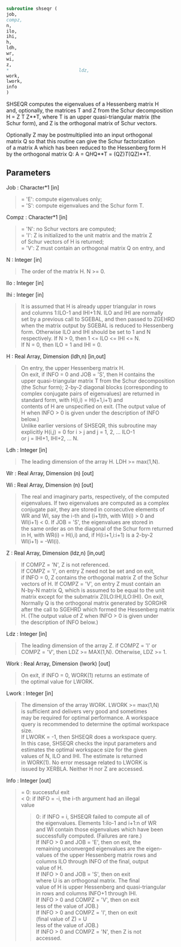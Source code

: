 ```fortran  
subroutine shseqr (  
job,  
compz,  
n,  
ilo,  
ihi,  
h,  
ldh,  
wr,  
wi,  
z,  
*                          ldz,  
work,  
lwork,  
info  
)  
```  
  
SHSEQR computes the eigenvalues of a Hessenberg matrix H  
and, optionally, the matrices T and Z from the Schur decomposition  
H = Z T Z**T, where T is an upper quasi-triangular matrix (the  
Schur form), and Z is the orthogonal matrix of Schur vectors.  
  
Optionally Z may be postmultiplied into an input orthogonal  
matrix Q so that this routine can give the Schur factorization  
of a matrix A which has been reduced to the Hessenberg form H  
by the orthogonal matrix Q:  A = Q*H*Q**T = (QZ)*T*(QZ)**T.  
  
## Parameters  
Job : Character*1 [in]  
> = 'E':  compute eigenvalues only;  
> = 'S':  compute eigenvalues and the Schur form T.  
  
Compz : Character*1 [in]  
> = 'N':  no Schur vectors are computed;  
> = 'I':  Z is initialized to the unit matrix and the matrix Z  
> of Schur vectors of H is returned;  
> = 'V':  Z must contain an orthogonal matrix Q on entry, and  
  
N : Integer [in]  
> The order of the matrix H.  N >= 0.  
  
Ilo : Integer [in]  
  
Ihi : Integer [in]  
> It is assumed that H is already upper triangular in rows  
> and columns 1:ILO-1 and IHI+1:N. ILO and IHI are normally  
> set by a previous call to SGEBAL, and then passed to ZGEHRD  
> when the matrix output by SGEBAL is reduced to Hessenberg  
> form. Otherwise ILO and IHI should be set to 1 and N  
> respectively.  If N > 0, then 1 <= ILO <= IHI <= N.  
> If N = 0, then ILO = 1 and IHI = 0.  
  
H : Real Array, Dimension (ldh,n) [in,out]  
> On entry, the upper Hessenberg matrix H.  
> On exit, if INFO = 0 and JOB = 'S', then H contains the  
> upper quasi-triangular matrix T from the Schur decomposition  
> (the Schur form); 2-by-2 diagonal blocks (corresponding to  
> complex conjugate pairs of eigenvalues) are returned in  
> standard form, with H(i,i) = H(i+1,i+1) and  
> contents of H are unspecified on exit.  (The output value of  
> H when INFO > 0 is given under the description of INFO  
> below.)  
> Unlike earlier versions of SHSEQR, this subroutine may  
> explicitly H(i,j) = 0 for i > j and j = 1, 2, ... ILO-1  
> or j = IHI+1, IHI+2, ... N.  
  
Ldh : Integer [in]  
> The leading dimension of the array H. LDH >= max(1,N).  
  
Wr : Real Array, Dimension (n) [out]  
  
Wi : Real Array, Dimension (n) [out]  
> The real and imaginary parts, respectively, of the computed  
> eigenvalues. If two eigenvalues are computed as a complex  
> conjugate pair, they are stored in consecutive elements of  
> WR and WI, say the i-th and (i+1)th, with WI(i) > 0 and  
> WI(i+1) < 0. If JOB = 'S', the eigenvalues are stored in  
> the same order as on the diagonal of the Schur form returned  
> in H, with WR(i) = H(i,i) and, if H(i:i+1,i:i+1) is a 2-by-2  
> WI(i+1) = -WI(i).  
  
Z : Real Array, Dimension (ldz,n) [in,out]  
> If COMPZ = 'N', Z is not referenced.  
> If COMPZ = 'I', on entry Z need not be set and on exit,  
> if INFO = 0, Z contains the orthogonal matrix Z of the Schur  
> vectors of H.  If COMPZ = 'V', on entry Z must contain an  
> N-by-N matrix Q, which is assumed to be equal to the unit  
> matrix except for the submatrix Z(ILO:IHI,ILO:IHI). On exit,  
> Normally Q is the orthogonal matrix generated by SORGHR  
> after the call to SGEHRD which formed the Hessenberg matrix  
> H. (The output value of Z when INFO > 0 is given under  
> the description of INFO below.)  
  
Ldz : Integer [in]  
> The leading dimension of the array Z.  if COMPZ = 'I' or  
> COMPZ = 'V', then LDZ >= MAX(1,N).  Otherwise, LDZ >= 1.  
  
Work : Real Array, Dimension (lwork) [out]  
> On exit, if INFO = 0, WORK(1) returns an estimate of  
> the optimal value for LWORK.  
  
Lwork : Integer [in]  
> The dimension of the array WORK.  LWORK >= max(1,N)  
> is sufficient and delivers very good and sometimes  
> may be required for optimal performance.  A workspace  
> query is recommended to determine the optimal workspace  
> size.  
> If LWORK = -1, then SHSEQR does a workspace query.  
> In this case, SHSEQR checks the input parameters and  
> estimates the optimal workspace size for the given  
> values of N, ILO and IHI.  The estimate is returned  
> in WORK(1).  No error message related to LWORK is  
> issued by XERBLA.  Neither H nor Z are accessed.  
  
Info : Integer [out]  
> = 0:  successful exit  
> < 0:  if INFO = -i, the i-th argument had an illegal  
> value  
> > 0:  if INFO = i, SHSEQR failed to compute all of  
> the eigenvalues.  Elements 1:ilo-1 and i+1:n of WR  
> and WI contain those eigenvalues which have been  
> successfully computed.  (Failures are rare.)  
> If INFO > 0 and JOB = 'E', then on exit, the  
> remaining unconverged eigenvalues are the eigen-  
> values of the upper Hessenberg matrix rows and  
> columns ILO through INFO of the final, output  
> value of H.  
> If INFO > 0 and JOB   = 'S', then on exit  
> where U is an orthogonal matrix.  The final  
> value of H is upper Hessenberg and quasi-triangular  
> in rows and columns INFO+1 through IHI.  
> If INFO > 0 and COMPZ = 'V', then on exit  
> less of the value of JOB.)  
> If INFO > 0 and COMPZ = 'I', then on exit  
> (final value of Z)  = U  
> less of the value of JOB.)  
> If INFO > 0 and COMPZ = 'N', then Z is not  
> accessed.  
  
